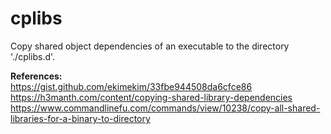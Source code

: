 # cplibs
Copy shared object dependencies of an executable to the directory './cplibs.d'.

**References:**<br>
https://gist.github.com/ekimekim/33fbe944508da6cfce86<br>
https://h3manth.com/content/copying-shared-library-dependencies<br>
https://www.commandlinefu.com/commands/view/10238/copy-all-shared-libraries-for-a-binary-to-directory
